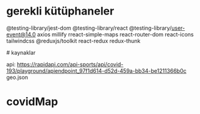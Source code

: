 # gerekli kütüphaneler

@testing-library/jest-dom
@testing-library/react
@testing-library/user-event@14.0
axios
millify
rreact-simple-maps
react-router-dom
react-icons
tailwindcss
@reduxjs/toolkit
react-redux
redux-thunk


# kaynaklar

api: https://rapidapi.com/api-sports/api/covid-193/playground/apiendpoint_97f1d614-d52d-459a-bb34-be1211366b0c
geo.json
# covidMap
